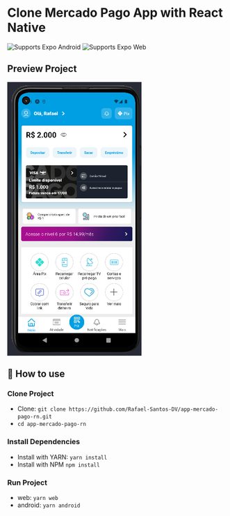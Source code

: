 # Clone Mercado Pago App with React Native

<p>
  <!-- Android -->
  <img alt="Supports Expo Android" longdesc="Supports Expo Android" src="https://img.shields.io/badge/Android-4630EB.svg?style=flat-square&logo=ANDROID&labelColor=A4C639&logoColor=fff" />
  <!-- Web -->
  <img alt="Supports Expo Web" longdesc="Supports Expo Web" src="https://img.shields.io/badge/web-4630EB.svg?style=flat-square&logo=GOOGLE-CHROME&labelColor=4285F4&logoColor=fff" />
</p>

## Preview Project

 <img alt="App Mercado pago" src="./.github/screen.png" align="center" />

## 🚀 How to use

### Clone Project

- Clone: `git clone https://github.com/Rafael-Santos-DV/app-mercado-pago-rn.git`
- `cd app-mercado-pago-rn`

### Install Dependencies

- Install with YARN: `yarn install`
- Install with NPM `npm install`

### Run Project

- web: `yarn web`
- android: `yarn android`

